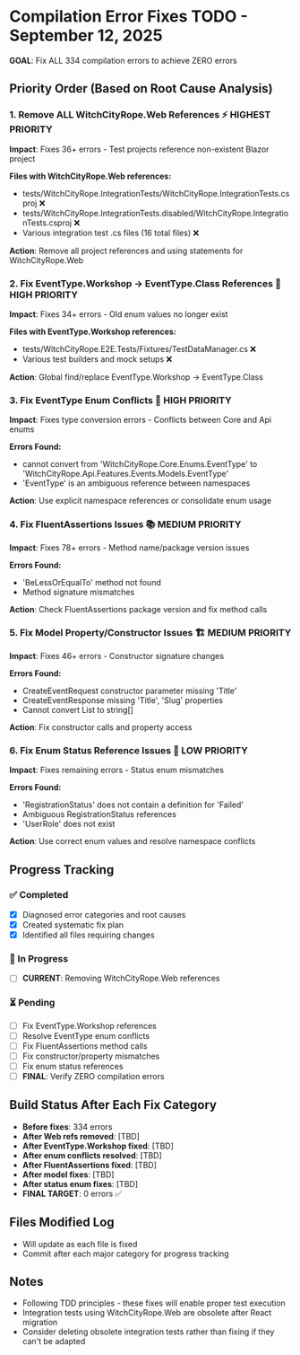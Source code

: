 # Compilation Error Fixes TODO - September 12, 2025

**GOAL**: Fix ALL 334 compilation errors to achieve ZERO errors

## Priority Order (Based on Root Cause Analysis)

### 1. **Remove ALL WitchCityRope.Web References** ⚡ HIGHEST PRIORITY
**Impact**: Fixes 36+ errors - Test projects reference non-existent Blazor project

**Files with WitchCityRope.Web references:**
- tests/WitchCityRope.IntegrationTests/WitchCityRope.IntegrationTests.csproj ❌
- tests/WitchCityRope.IntegrationTests.disabled/WitchCityRope.IntegrationTests.csproj ❌
- Various integration test .cs files (16 total files) ❌

**Action**: Remove all project references and using statements for WitchCityRope.Web

### 2. **Fix EventType.Workshop → EventType.Class References** 🔄 HIGH PRIORITY
**Impact**: Fixes 34+ errors - Old enum values no longer exist

**Files with EventType.Workshop references:**
- tests/WitchCityRope.E2E.Tests/Fixtures/TestDataManager.cs ❌
- Various test builders and mock setups ❌

**Action**: Global find/replace EventType.Workshop → EventType.Class

### 3. **Fix EventType Enum Conflicts** 🔧 HIGH PRIORITY
**Impact**: Fixes type conversion errors - Conflicts between Core and Api enums

**Errors Found:**
- cannot convert from 'WitchCityRope.Core.Enums.EventType' to 'WitchCityRope.Api.Features.Events.Models.EventType'
- 'EventType' is an ambiguous reference between namespaces

**Action**: Use explicit namespace references or consolidate enum usage

### 4. **Fix FluentAssertions Issues** 📚 MEDIUM PRIORITY  
**Impact**: Fixes 78+ errors - Method name/package version issues

**Errors Found:**
- 'BeLessOrEqualTo' method not found
- Method signature mismatches

**Action**: Check FluentAssertions package version and fix method calls

### 5. **Fix Model Property/Constructor Issues** 🏗️ MEDIUM PRIORITY
**Impact**: Fixes 46+ errors - Constructor signature changes

**Errors Found:**
- CreateEventRequest constructor parameter missing 'Title'
- CreateEventResponse missing 'Title', 'Slug' properties
- Cannot convert List<string> to string[]

**Action**: Fix constructor calls and property access

### 6. **Fix Enum Status Reference Issues** 🎯 LOW PRIORITY
**Impact**: Fixes remaining errors - Status enum mismatches

**Errors Found:**
- 'RegistrationStatus' does not contain a definition for 'Failed'
- Ambiguous RegistrationStatus references
- 'UserRole' does not exist

**Action**: Use correct enum values and resolve namespace conflicts

## Progress Tracking

### ✅ Completed
- [x] Diagnosed error categories and root causes
- [x] Created systematic fix plan
- [x] Identified all files requiring changes

### 🔄 In Progress
- [ ] **CURRENT**: Removing WitchCityRope.Web references

### ⏳ Pending
- [ ] Fix EventType.Workshop references
- [ ] Resolve EventType enum conflicts  
- [ ] Fix FluentAssertions method calls
- [ ] Fix constructor/property mismatches
- [ ] Fix enum status references
- [ ] **FINAL**: Verify ZERO compilation errors

## Build Status After Each Fix Category
- **Before fixes**: 334 errors
- **After Web refs removed**: [TBD]
- **After EventType.Workshop fixed**: [TBD] 
- **After enum conflicts resolved**: [TBD]
- **After FluentAssertions fixed**: [TBD]
- **After model fixes**: [TBD]
- **After status enum fixes**: [TBD]
- **FINAL TARGET**: 0 errors ✅

## Files Modified Log
- Will update as each file is fixed
- Commit after each major category for progress tracking

## Notes
- Following TDD principles - these fixes will enable proper test execution
- Integration tests using WitchCityRope.Web are obsolete after React migration
- Consider deleting obsolete integration tests rather than fixing if they can't be adapted